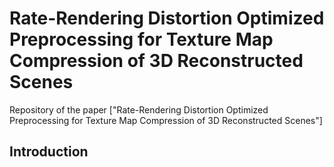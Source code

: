 # Rate-Rendering Distortion Optimized Preprocessing for Texture Map Compression of 3D Reconstructed Scenes
Repository of the paper ["Rate-Rendering Distortion Optimized Preprocessing for Texture Map Compression of 3D Reconstructed Scenes"]

## Introduction
